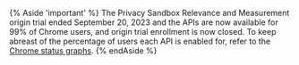  {% Aside 'important' %}
 The Privacy Sandbox Relevance and Measurement origin trial ended September 20, 2023 and the APIs are now available for 99% of Chrome users, and origin trial enrollment is now closed. To keep abreast of the percentage of users each API is enabled for, refer to the [Chrome status graphs](https://pscs.glitch.me/).
 {% endAside %}
